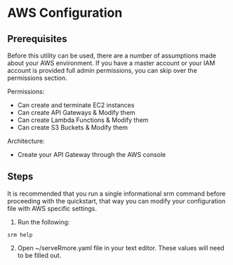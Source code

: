 # AWS Configuration

## Prerequisites

Before this utility can be used, there are a number of assumptions made about your AWS environment. If you have a master account or your IAM account is provided full admin permissions, you can skip over the permissions section.

Permissions:
  * Can create and terminate EC2 instances
  * Can create API Gateways & Modify them
  * Can create Lambda Functions & Modify them
  * Can create S3 Buckets & Modify them

Architecture:
  * Create your API Gateway through the AWS console

## Steps

It is recommended that you run a single informational srm command before proceeding with the quickstart, that way you can modify your configuration file with AWS specific settings.

1. Run the following:

```
srm help
```

2. Open ~/serveRmore.yaml file in your text editor.  These values will need to be filled out.
